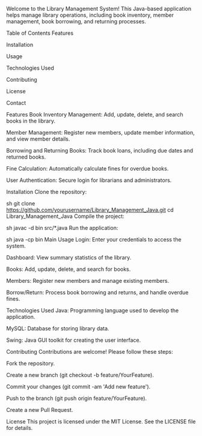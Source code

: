 Welcome to the Library Management System! This Java-based application helps manage library operations, including book inventory, member management, book borrowing, and returning processes.

Table of Contents
Features

Installation

Usage

Technologies Used

Contributing

License

Contact

Features
Book Inventory Management: Add, update, delete, and search books in the library.

Member Management: Register new members, update member information, and view member details.

Borrowing and Returning Books: Track book loans, including due dates and returned books.

Fine Calculation: Automatically calculate fines for overdue books.

User Authentication: Secure login for librarians and administrators.

Installation
Clone the repository:

sh
git clone https://github.com/yourusername/Library_Management_Java.git
cd Library_Management_Java
Compile the project:

sh
javac -d bin src/*.java
Run the application:

sh
java -cp bin Main
Usage
Login: Enter your credentials to access the system.

Dashboard: View summary statistics of the library.

Books: Add, update, delete, and search for books.

Members: Register new members and manage existing members.

Borrow/Return: Process book borrowing and returns, and handle overdue fines.

Technologies Used
Java: Programming language used to develop the application.

MySQL: Database for storing library data.

Swing: Java GUI toolkit for creating the user interface.

Contributing
Contributions are welcome! Please follow these steps:

Fork the repository.

Create a new branch (git checkout -b feature/YourFeature).

Commit your changes (git commit -am 'Add new feature').

Push to the branch (git push origin feature/YourFeature).

Create a new Pull Request.

License
This project is licensed under the MIT License. See the LICENSE file for details.
